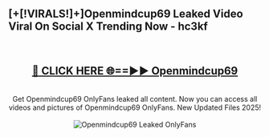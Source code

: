 <h2>[+[!VIRALS!]+]Openmindcup69 Leaked Video Viral On Social X Trending Now - hc3kf</h2>
<br>
<div align="center">
<h2><a href="https://libra.edu.pl?Openmindcup69" rel="nofollow">🔴 CLICK HERE 🌐==►► Openmindcup69</a></h2>
<br>
Get Openmindcup69 OnlyFans leaked all content. Now you can access all videos and pictures of Openmindcup69 OnlyFans. New Updated Files 2025!
<br>
<br>
<a href="https://libra.edu.pl?Openmindcup69" rel="nofollow" data-target="animated-image.originalLink"><img src="https://i.ibb.co.com/WyWwxjT/player-gif2.gif" alt="Openmindcup69 Leaked OnlyFans" style="max-width: 100%; display: inline-block;" data-target="animated-image.originalImage"></a>
</div>
<br>